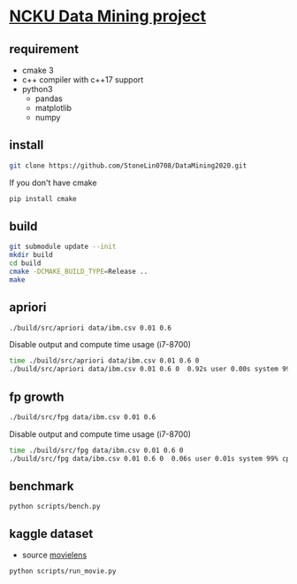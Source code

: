 # [NCKU Data Mining project](http://class-qry.acad.ncku.edu.tw/syllabus/online_display.php?syear=0109&sem=1&co_no=P764600&class_code=)

## requirement

* cmake 3
* c++ compiler with c++17 support
* python3
    * pandas
    * matplotlib
    * numpy

## install

```bash
git clone https://github.com/StoneLin0708/DataMining2020.git
```

If you don't have cmake

```bash
pip install cmake
```

## build

```bash
git submodule update --init
mkdir build
cd build
cmake -DCMAKE_BUILD_TYPE=Release ..
make
```

## apriori

```bash
./build/src/apriori data/ibm.csv 0.01 0.6
```

Disable output and compute time usage (i7-8700)

```bash
time ./build/src/apriori data/ibm.csv 0.01 0.6 0
./build/src/apriori data/ibm.csv 0.01 0.6 0  0.92s user 0.00s system 99% cpu 0.917 total
```

## fp growth

```bash
./build/src/fpg data/ibm.csv 0.01 0.6
```

Disable output and compute time usage (i7-8700)

```bash
time ./build/src/fpg data/ibm.csv 0.01 0.6 0
./build/src/fpg data/ibm.csv 0.01 0.6 0  0.06s user 0.01s system 99% cpu 0.074 total
```

## benchmark

```
python scripts/bench.py
```

## kaggle dataset

* source [movielens](https://www.kaggle.com/jneupane12/movielens?select=ratings.csv)

```bash
python scripts/run_movie.py
```